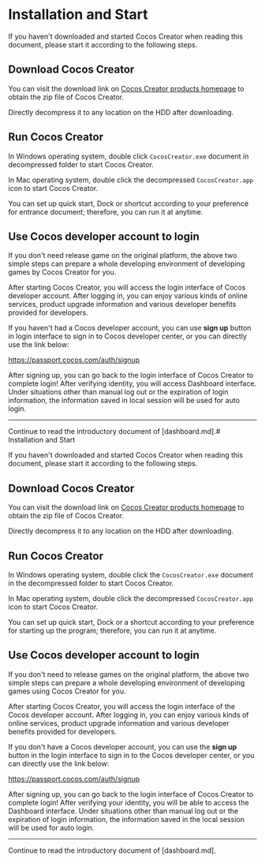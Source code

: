 # Installation and Start

If you haven't downloaded and started Cocos Creator when reading this document, please start it according to the following steps.

## Download Cocos Creator

You can visit the download link on [Cocos Creator products homepage](http://www.cocos.com/cocoscreator/) to obtain the zip file of Cocos Creator.

Directly decompress it to any location on the HDD after downloading.

## Run Cocos Creator

In Windows operating system, double click `CocosCreator.exe` document in decompressed folder to start Cocos Creator.

In Mac operating system, double click the decompressed `CocosCreator.app` icon to start Cocos Creator.

You can set up quick start, Dock or shortcut according to your preference for entrance document; therefore, you can run it at anytime.


## Use Cocos developer account to login

If you don't need release game on the original platform, the above two simple steps can prepare a whole developing environment of developing games by Cocos Creator for you.

After starting Cocos Creator, you will access the login interface of Cocos developer account. After logging in, you can enjoy various kinds of online services, product upgrade information and various developer benefits provided for developers.

If you haven't had a Cocos developer account, you can use **sign up** button in login interface to sign in to Cocos developer center, or you can directly use the link below:

https://passport.cocos.com/auth/signup

After signing up, you can go back to the login interface of Cocos Creator to complete login! After verifying identity, you will access Dashboard interface. Under situations other than manual log out or the expiration of login information, the information saved in local session will be used for auto login.

---

Continue to read the introductory document of [dashboard.md].# Installation and Start

If you haven't downloaded and started Cocos Creator when reading this document, please start it according to the following steps.

## Download Cocos Creator

You can visit the download link on [Cocos Creator products homepage](http://www.cocos.com/cocoscreator/) to obtain the zip file of Cocos Creator.

Directly decompress it to any location on the HDD after downloading.

## Run Cocos Creator

In Windows operating system, double click the `CocosCreator.exe` document in the decompressed folder to start Cocos Creator.

In Mac operating system, double click the decompressed `CocosCreator.app` icon to start Cocos Creator.

You can set up quick start, Dock or a shortcut according to your preference for starting up the program; therefore, you can run it at anytime.


## Use Cocos developer account to login

If you don't need to release games on the original platform, the above two simple steps can prepare a whole developing environment of developing games using Cocos Creator for you.

After starting Cocos Creator, you will access the login interface of the Cocos developer account. After logging in, you can enjoy various kinds of online services, product upgrade information and various developer benefits provided for developers.

If you don't have a Cocos developer account, you can use the **sign up** button in the login interface to sign in to the Cocos developer center, or you can directly use the link below:

https://passport.cocos.com/auth/signup

After signing up, you can go back to the login interface of Cocos Creator to complete login! After verifying your identity, you will be able to access the Dashboard interface. Under situations other than manual log out or the expiration of login information, the information saved in the local session will be used for auto login.

---

Continue to read the introductory document of [dashboard.md].